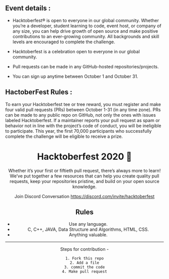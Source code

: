 ## Event details :

- Hacktoberfest® is open to everyone in our global community. Whether you’re a developer, student learning to code, event host, or company of any size, you can help drive growth of open source and make positive contributions to an ever-growing community. All backgrounds and skill levels are encouraged to complete the challenge.

- Hacktoberfest is a celebration open to everyone in our global community.
- Pull requests can be made in any GitHub-hosted repositories/projects.
- You can sign up anytime between October 1 and October 31.

## HactoberFest Rules :

To earn your Hacktoberfest tee or tree reward, you must register and make four valid pull requests (PRs) between October 1-31 (in any time zone). PRs can be made to any public repo on GitHub, not only the ones with issues labeled Hacktoberfest. If a maintainer reports your pull request as spam or behavior not in line with the project’s code of conduct, you will be ineligible to participate. This year, the first 70,000 participants who successfully complete the challenge will be eligible to receive a prize.

<p align="center">
    <a href="https://hacktoberfest.digitalocean.com/">
    </a>
</p>
<h1 align="center"> Hacktoberfest 2020 🎉</h1>

<div align="center">

Whether it’s your first or fiftieth pull request, there’s always more to learn! We’ve put together a few resources that can help you create quality pull requests, keep your repositories pristine, and build on your open source knowledge.

Join Discord Conversation https://discord.com/invite/hacktoberfest

## Rules

-   Use any language.
-   C, C++, JAVA, Data Structure and Algorithms, HTML, CSS.
-   Anything valuable.

***
Steps for contribution -

    1. Fork this repo
    2. Add a file
    3. commit the code
    4. Make pull request
